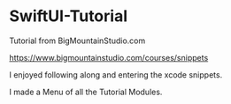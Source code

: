 # SwiftUI-Tutorial
Tutorial from BigMountainStudio.com

https://www.bigmountainstudio.com/courses/snippets

I enjoyed following along and entering the xcode snippets.

I made a Menu of all the Tutorial Modules.
